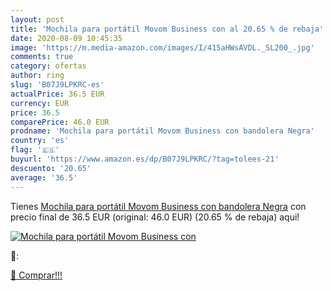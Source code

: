 ```yaml
---
layout: post
title: 'Mochila para portátil Movom Business con al 20.65 % de rebaja'
date: 2020-08-09 10:45:35
image: 'https://m.media-amazon.com/images/I/415aHWsAVDL._SL200_.jpg'
comments: true
category: ofertas
author: ring
slug: 'B07J9LPKRC-es'
actualPrice: 36.5 EUR
currency: EUR
price: 36.5
comparePrice: 46.0 EUR
prodname: 'Mochila para portátil Movom Business con bandolera Negra'
country: 'es'
flag: '🇪🇸'
buyurl: 'https://www.amazon.es/dp/B07J9LPKRC/?tag=tolees-21'
descuento: '20.65'
average: '36.5'
---
```


Tienes [Mochila para portátil Movom Business con bandolera Negra](https://www.amazon.es/dp/B07J9LPKRC/?tag=tolees-21) con precio final de  36.5 EUR (original: 46.0 EUR) (20.65 %  de rebaja) aqui!

[![Mochila para portátil Movom Business con](https://m.media-amazon.com/images/I/415aHWsAVDL._SL200_.jpg)](https://www.amazon.es/dp/B07J9LPKRC/?tag=tolees-21)

🔎:


[🛒 Comprar!!!](https://www.amazon.es/dp/B07J9LPKRC/?tag=tolees-21)
